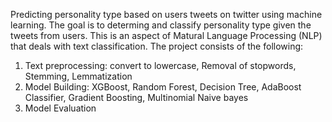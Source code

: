 Predicting personality type based on users tweets on twitter using machine learning. The goal is to determing and classify personality type given the tweets from users. This is an aspect of Matural Language Processing (NLP) that deals with text classification. The project consists of the following:
1. Text preprocessing: convert to lowercase, Removal of stopwords, Stemming, Lemmatization
2. Model Building: XGBoost, Random Forest, Decision Tree, AdaBoost Classifier, Gradient Boosting, Multinomial Naive bayes
3. Model Evaluation
